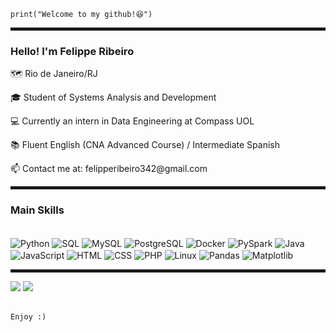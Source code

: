 

`print("Welcome to my github!😆")`

<hr style="border: 2px solid;">




### Hello! I'm Felippe Ribeiro
<p>🗺️ Rio de Janeiro/RJ</p>
<p>🎓 Student of Systems Analysis and Development</p>
<p>💻 Currently an intern in Data Engineering at Compass UOL</p>
<p>📚 Fluent English (CNA Advanced Course) / Intermediate Spanish</p>
<p>📫 Contact me at: felipperibeiro342@gmail.com</p>


<hr style="border: 2px solid;">

### Main Skills

<div style="display: inline_block"><br>

<img align="center" alt="Python" src="https://img.shields.io/badge/Python-3776AB?style=for-the-badge&logo=python&logoColor=white">
<img align="center" alt="SQL" src="https://img.shields.io/badge/SQL-blue?style=for-the-badge&logo=postgresql&logoColor=white">
<img align="center" alt="MySQL" src="https://img.shields.io/badge/MySQL-005C84?style=for-the-badge&logo=mysql&logoColor=white">
<img align="center" alt="PostgreSQL" src="https://img.shields.io/badge/PostgreSQL-316192?style=for-the-badge&logo=postgresql&logoColor=white">
<img align="center" alt="Docker" src="https://img.shields.io/badge/Docker-2CA5E0?style=for-the-badge&logo=docker&logoColor=white">
<img align="center" alt="PySpark" src="https://img.shields.io/badge/PySpark-E25A1C?style=for-the-badge&logo=apachespark&logoColor=white">
<img align="center" alt="Java" src="https://img.shields.io/badge/Java-ED8B00?style=for-the-badge&logo=openjdk&logoColor=white">
<img align="center" alt="JavaScript" src="https://img.shields.io/badge/JavaScript-F7DF1E?style=for-the-badge&logo=javascript&logoColor=black">
<img align="center" alt="HTML" src="https://img.shields.io/badge/HTML5-E34F26?style=for-the-badge&logo=html5&logoColor=white">
<img align="center" alt="CSS" src="https://img.shields.io/badge/CSS3-1572B6?style=for-the-badge&logo=css3&logoColor=white">
<img align="center" alt="PHP" src="https://img.shields.io/badge/PHP-777BB4?style=for-the-badge&logo=php&logoColor=white">
<img align="center" alt="Linux" src="https://img.shields.io/badge/Linux-FCC624?style=for-the-badge&logo=linux&logoColor=black">
<img align="center" alt="Pandas" src="https://img.shields.io/badge/Pandas-150458?style=for-the-badge&logo=pandas&logoColor=white">
<img align="center" alt="Matplotlib" src="https://img.shields.io/badge/Matplotlib-11557C?style=for-the-badge&logo=python&logoColor=white">

  
</div>

<hr style="border: 2px solid;">

<div> 
  <a href="https://www.instagram.com/ri.beiroo/" target="_blank"><img src="https://img.shields.io/badge/-Instagram-%23E4405F?style=for-the-badge&logo=instagram&logoColor=white" target="_blank"></a>
  <a href="https://www.linkedin.com/in/felippe-ribeiro-ds/" target="_blank"><img src="https://img.shields.io/badge/-LinkedIn-%230077B5?style=for-the-badge&logo=linkedin&logoColor=white" target="_blank"></a> 
</div>

<br>


`Enjoy :)`

</div>

